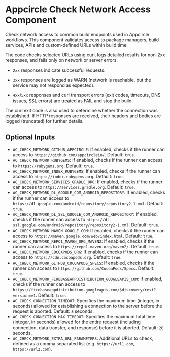 # Appcircle Check Network Access Component

Check network access to common build endpoints used in Appcircle workflows. This component validates access to package managers, build services, APIs and custom-defined URLs within build time.

The code checks selected URLs using curl, logs detailed results for non-2xx responses, and fails only on network or server errors.

- `2xx` responses indicate successful requests.

- `3xx` responses are logged as WARN (network is reachable, but the service may not respond as expected).

- `4xx`/`5xx`  responses and curl transport errors (exit codes, timeouts, DNS issues, SSL errors) are treated as FAIL and stop the build.

The curl exit code is also used to determine whether the connection was established. If HTTP responses are received, their headers and bodies are logged (truncated) for further details.

## Optional Inputs

- `AC_CHECK_NETWORK_GITHUB_APPCIRCLE`: If enabled, checks if the runner can access to `https://github.com/appcircleio/`. Default: `true`.
- `AC_CHECK_NETWORK_RUBYGEMS`: If enabled, checks if the runner can access to `https://rubygems.org`. Default: `true`.
- `AC_CHECK_NETWORK_INDEX_RUBYGEMS`: If enabled, checks if the runner can access to `https://index.rubygems.org`. Default: `true`.
- `AC_CHECK_NETWORK_SERVICES_GRADLE_ORG`: If enabled, checks if the runner can access to `https://services.gradle.org`. Default: `true`.
- `AC_CHECK_NETWORK_DL_GOOGLE_COM_ANDROID_REPOSITORY`: If enabled, checks if the runner can access to `https://dl.google.com/android/repository/repository2-1.xml`. Default: `true`.
- `AC_CHECK_NETWORK_DL_SSL_GOOGLE_COM_ANDROID_REPOSITORY`: If enabled, checks if the runner can access to `https://dl-ssl.google.com/android/repository/repository2-1.xml`. Default: `true`.
- `AC_CHECK_NETWORK_MAVEN_GOOGLE_COM`: If enabled, checks if the runner can access to `https://maven.google.com/web/index.html`. Default: `true`.
- `AC_CHECK_NETWORK_REPO1_MAVEN_ORG_MAVEN2`: If enabled, checks if the runner can access to `https://repo1.maven.org/maven2/`. Default: `true`.
- `AC_CHECK_NETWORK_CDCOAPODS_ORG`: If enabled, checks if the runner can access to `https://cdn.cocoapods.org`. Default: `true`.
- `AC_CHECK_NETWORK_GITHUB_COCOAPODS_SPECS`: If enabled, checks if the runner can access to `https://github.com/CocoaPods/Specs`. Default: `true`.
- `AC_CHECK_NETWORK_FIREBASEAPPDISTRIBUTION_GOOGLEAPIS_COM`: If enabled, checks if the runner can access to `https://firebaseappdistribution.googleapis.com/$discovery/rest?version=v1`. Default: `true`.
- `AC_CHECK_CONNECTION_TIMEOUT`: Specifies the maximum time (integer, in seconds) allowed for establishing a connection to the server before the request is aborted. Default: `8` seconds.
- `AC_CHECK_CONNECTION_MAX_TIMEOUT`: Specifies the maximum total time (integer, in seconds) allowed for the entire request (including connection, data transfer, and response) before it is aborted. Default: `20` seconds.
- `AC_CHECK_NETWORK_EXTRA_URL_PARAMETERS`: Additional URLs to check, defined as a comma separated list (e.g. `https://url1.com`, `https://url2.com`).